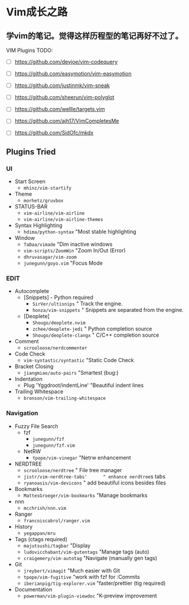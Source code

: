 # Vim成长之路
## 学vim的笔记。觉得这样历程型的笔记再好不过了。


VIM Plugins TODO:
- [ ] https://github.com/devjoe/vim-codequery
- [ ] https://github.com/easymotion/vim-easymotion
- [ ] https://github.com/justinmk/vim-sneak
- [ ] https://github.com/sheerun/vim-polyglot
- [ ] https://github.com/wellle/targets.vim
- [ ] https://github.com/ajh17/VimCompletesMe
- [ ] https://github.com/SidOfc/mkdx


## Plugins Tried

### UI

- Start Screen
    - `mhinz/vim-startify`
- Theme
    - `morhetz/gruvbox`
- STATUS-BAR
    - `vim-airline/vim-airline`
    - `vim-airline/vim-airline-themes`
- Syntax Highlighting
    - `hdima/python-syntax`   "Most stable highlighting
- Window
    - `TaDaa/vimade`  "Dim inactive windows
    - `vim-scripts/ZoomWin` "Zoom In/Out (Error)
    - `dhruvasagar/vim-zoom`
    - `junegunn/goyo.vim`  "Focus Mode



### EDIT

- Autocomplete
    - [Snippets]  - Python required
        - `SirVer/ultisnips`  " Track the engine.
        - `honza/vim-snippets`  " Snippets are separated from the engine.
    - [Deoplete]
        - `Shougo/deoplete.nvim`
        - `zchee/deoplete-jedi`    " Python completion source
        - `Shougo/deoplete-clangx`   " C/C++ completion source
- Comment
    - `scrooloose/nerdcommenter`
- Code Check
    - `vim-syntastic/syntastic` "Static Code Check
- Bracket Closing
    - `jiangmiao/auto-pairs` "Smartest (bug:)
- Indentation
    - Plug  'Yggdroot/indentLine'    "Beautiful indent lines
- Trailing Whitespace
    - `bronson/vim-trailing-whitespace`



### Navigation

- Fuzzy File Search
    - fzf
        - `junegunn/fzf`
        - `junegunn/fzf.vim`
    - NetRW
        - `tpope/vim-vinegar`      "Netrw enhancement
- NERDTREE
    - `scrooloose/nerdtree`          " File tree manager
    - `jistr/vim-nerdtree-tabs'      " enhance nerdtree`s tabs
    - `ryanoasis/vim-devicons`       " add beautiful icons besides files
- Bookmarks
    - `MattesGroeger/vim-bookmarks`  "Manage bookmarks
- nnn
    - `mcchrish/nnn.vim`
- Ranger
    - `francoiscabrol/ranger.vim`
- History
    - `yegappan/mru`
- Tags (ctags required)
    - `majutsushi/tagbar`   "Display
    - `ludovicchabant/vim-gutentags` "Manage tags (auto)
    - `craigemery/vim-autotag`  "Navigate (manually gen tags)
- Git
    - `jreybert/vimagit`  "Much easier with Git
    - `tpope/vim-fugitive` "work with fzf for :Commits
    - `iberianpig/tig-explorer.vim` "faster/prettier (tig required)
- Documentation
    - `powerman/vim-plugin-viewdoc` "K-preview improvement


